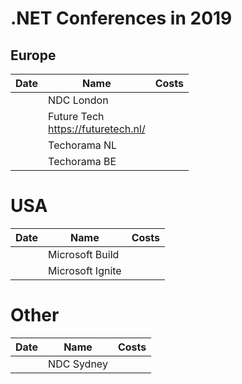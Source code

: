 # .NET Conferences in 2019

## Europe

|Date|Name|Costs|
|----|----|-----|
||NDC London||
||Future Tech<br />https://futuretech.nl/||
||Techorama NL||
||Techorama BE||

# USA

|Date|Name|Costs|
|----|----|-----|
||Microsoft Build||
||Microsoft Ignite||

# Other

|Date|Name|Costs|
|----|----|-----|
||NDC Sydney||

